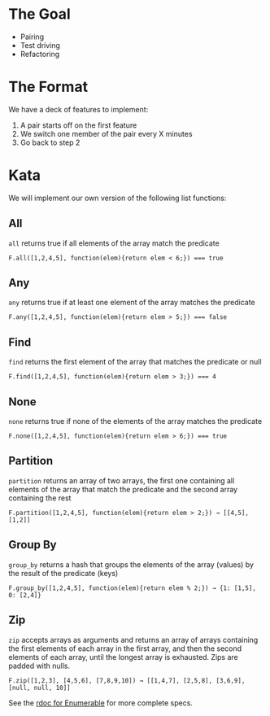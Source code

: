 # The Goal

- Pairing
- Test driving
- Refactoring

# The Format

We have a deck of features to implement:

1. A pair starts off on the first feature
2. We switch one member of the pair every X minutes
3. Go back to step 2

# Kata

We will implement our own version of the following list functions:

## All
`all` returns true if all elements of the array match the predicate

    F.all([1,2,4,5], function(elem){return elem < 6;}) === true

## Any
`any` returns true if at least one element of the array matches the predicate

    F.any([1,2,4,5], function(elem){return elem > 5;}) === false

## Find
`find` returns the first element of the array that matches the predicate or null

    F.find([1,2,4,5], function(elem){return elem > 3;}) === 4

## None
`none` returns true if none of the elements of the array matches the predicate

    F.none([1,2,4,5], function(elem){return elem > 6;}) === true
    
## Partition
`partition` returns an array of two arrays, the first one containing all elements of the array that match the predicate and the second array containing the rest

    F.partition([1,2,4,5], function(elem){return elem > 2;}) → [[4,5], [1,2]]

## Group By
`group_by` returns a hash that groups the elements of the array (values) by the result of the predicate (keys)

    F.group_by([1,2,4,5], function(elem){return elem % 2;}) → {1: [1,5], 0: [2,4]}

## Zip
`zip` accepts arrays as arguments and returns an array of arrays containing the first elements of each array in the first array, and then the second elements of each array, until the longest array is exhausted. Zips are padded with nulls.

    F.zip([1,2,3], [4,5,6], [7,8,9,10]) → [[1,4,7], [2,5,8], [3,6,9], [null, null, 10]]

See the [rdoc for Enumerable](http://www.ruby-doc.org/core-2.1.0/Enumerable.html) for more complete specs.

